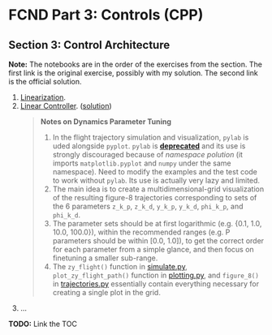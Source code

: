# FCND Part 3: Controls (CPP)

## Section 3: Control Architecture

**Note:** The notebooks are in the order of the exercises from the section. The first link is the original exercise, possibly with my solution. The second link is the official solution.


1. [Linearization](https://github.com/ivogeorg/FCND-Controls-CPP/blob/main/notebooks/03-control-architecture/1-Linearization.ipynb).    
2. [Linear Controller](). ([solution]())  
   > **Notes on Dynamics Parameter Tuning** 
   > 1. In the flight trajectory simulation and visualization, `pylab` is uded alongside `pyplot`. `pylab` is [**deprecated**](https://matplotlib.org/stable/tutorials/introductory/quick_start.html#the-explicit-and-the-implicit-interfaces) and its use is strongly discouraged because of _namespace polution_ (it imports `matplotlib.pyplot` and `numpy` under the same namespace). Need to modify the examples and the test code to work without `pylab`. Its use is actually very lazy and limited.
   > 2. The main idea is to create a multidimensional-grid visualization of the resulting figure-8 trajectories corresponding to sets of the 6 parameters `z_k_p`, `z_k_d`, `y_k_p`, `y_k_d`, `phi_k_p`, and `phi_k_d`.
   > 3. The parameter sets should be at first logarithmic (e.g. {0.1, 1.0, 10.0, 100.0}), within the recommended ranges (e.g. P parameters should be within [0.0, 1.0]), to get the correct order for each parameter from a simple glance, and then focus on finetuning a smaller sub-range.
   > 4. The `zy_flight()` function in [simulate.py](simulate.py), `plot_zy_flight_path()` function in [plotting.py](plotting.py), and `figure_8()` in [trajectories.py](trajectores.py) essentially contain everything necessary for creating a single plot in the grid.
5. ...  

**TODO:** Link the TOC
